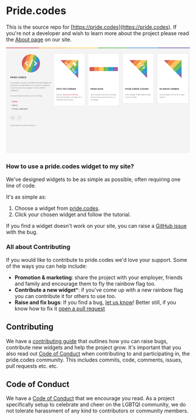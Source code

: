 # Pride.codes

This is the source repo for [https://pride.codes](https://pride.codes). If you're not a developer and wish to learn more about the project please read the [About page](https://pride.codes/about) on our site.

![pride.codes screenshot](/static/img/samples/pride.codes_screenshot.png?raw=true "pride.codes")

### How to use a pride.codes widget to my site?
We've designed widgets to be as simple as possible, often requiring one line of code.

It's as simple as:

1) Choose a widget from [pride.codes](https://pride.codes).
2) Click your chosen widget and follow the tutorial.

If you find a widget doesn't work on your site, you can raise a [GitHub issue](https://github.com/devjack/pride.codes/issues) with the bug.

### All about Contributing

If you would like to contribute to pride.codes we'd love your support. Some of the ways you can help include:
 - **Promotion & marketing**: share the project with your employer, friends and family and encourage them to fly the rainbow flag too.
 - **Contribute a new widget**\*: if you've come up with a new rainbow flag you can contribute it for others to use too.
 - **Raise and fix bugs**: If you find a bug, [let us know](https://github.com/devjack/pride.codes/issues)! Better still, if you know how to fix it [open a pull request](https://github.com/devjack/pride.codes/pulls)

## Contributing

We have a [contributing guide](CONTRIBUTING.md) that outlines how you can raise bugs, contribute new widgets and help the project grow. It's important that you also read out [Code of Conduct](CODEOFCONDUCT.md) when contributing to and participating in, the pride.codes community. This includes commits, code, comments, issues, pull requests etc. etc.

## Code of Conduct

We have a [Code of Conduct](CODEOFCONDUCT.md) that we encourage you read. As a project specifically setup to celebrate and cheer on the LGBTQI community, we do not tolerate harassment of any kind to contributors or community members.

